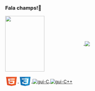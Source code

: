 ### Fala champs!👋

  <a href="https://github.com/guinlops">
  <div>
  <img height="180em" width=50% align="center" src="https://github-readme-stats.vercel.app/api?username=guinlops&show_icons=true&theme=chartreuse-dark&include_all_commits=true&count_private=true"/>
  <img height="180em" widht=50% align="center" src="https://github-readme-stats.vercel.app/api/top-langs/?username=guinlops&layout=compact&langs_count=7&theme=chartreuse-dark"/>
  </div>

 <div style="display: inline_block" ><br>
  <!--<img align="center" alt="gui-Js" height="30" width="40" src="https://raw.githubusercontent.com/devicons/devicon/master/icons/javascript/javascript-plain.svg">-->
  <img align="center"  alt="gui-HTML" height="30" width="40" src="https://raw.githubusercontent.com/devicons/devicon/master/icons/html5/html5-original.svg">
  <img align="center"  alt="Gui-CSS" height="30" width="40" src="https://raw.githubusercontent.com/devicons/devicon/master/icons/css3/css3-original.svg">
 
  <img align="center"  alt="gui-C" height= "30" width="40" src="https://cdn.jsdelivr.net/gh/devicons/devicon/icons/c/c-original.svg">
  <img align="center"  alt="gui-C++" height= "30" width="40" src="https://cdn.jsdelivr.net/gh/devicons/devicon/icons/cplusplus/cplusplus-original.svg">
</div>
  
<!--
**guinlops/guinlops** is a ✨ _special_ ✨ repository because its `README.md` (this file) appears on your GitHub profile.

Here are some ideas to get you started:

- 🔭 I’m currently working on ...
- 🌱 I’m currently learning ...
- 👯 I’m looking to collaborate on ...
- 🤔 I’m looking for help with ...
- 💬 Ask me about ...
- 📫 How to reach me: ...
- 😄 Pronouns: ...
- ⚡ Fun fact: ...
-->
